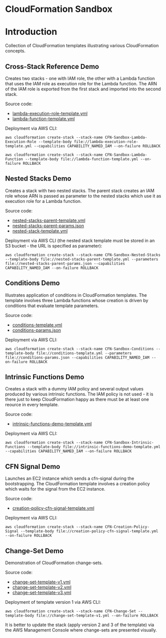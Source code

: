 # CloudFormation Sandbox

# Introduction
Collection of CloudFormation templates illustrating various CloudFormation concepts.


## Cross-Stack Reference Demo
Creates two stacks - one with IAM role, the other with a Lambda function that uses the IAM role as execution role for the Lambda function. The ARN of the IAM role is exported from the first stack and imported into the second stack.

Source code:
- [lambda-execution-role-template.yml](./lambda-execution-role-template.yml)
- [lambda-function-template.yml](./lambda-function-template.yml)

Deployment via AWS CLI:
```
aws cloudformation create-stack --stack-name CFN-Sandbox-Lambda-Execution-Role --template-body file://lambda-execution-role-template.yml --capabilities CAPABILITY_NAMED_IAM --on-failure ROLLBACK

aws cloudformation create-stack --stack-name CFN-Sandbox-Lambda-Function --template-body file://lambda-function-template.yml --on-failure ROLLBACK
```


## Nested Stacks Demo
Creates a stack with two nested stacks. The parent stack creates an IAM role whose ARN is passed as parameter to the nested stacks which use it as execution role for a Lambda function.

Source code:
- [nested-stacks-parent-template.yml](./nested-stacks-parent-template.yml)
- [nested-stacks-parent-params.json](./nested-stacks-parent-params.json)
- [nested-stack-template.yml](./nested-stack-template.yml)

Deployment via AWS CLI (the nested stack template must be stored in an S3 bucket - the URL is specified as parameter):
```
aws cloudformation create-stack --stack-name CFN-Sandbox-Nested-Stacks --template-body file://nested-stacks-parent-template.yml --parameters file://nested-stacks-parent-params.json --capabilities CAPABILITY_NAMED_IAM --on-failure ROLLBACK
```


## Conditions Demo
Illustrates application of conditions in CloudFormation templates. The template involves three Lambda functions whose creation is driven by conditions that evaluate template parameters. 

Source code:
- [conditions-template.yml](./conditions-template.yml)
- [conditions-params.json](./conditions-params.json)

Deployment via AWS CLI:
```
aws cloudformation create-stack --stack-name CFN-Sandbox-Conditions --template-body file://conditions-template.yml --parameters file://conditions-params.json --capabilities CAPABILITY_NAMED_IAM --on-failure ROLLBACK
```


## Intrinsic Functions Demo
Creates a stack with a dummy IAM policy and several output values produced by various intrinsic functions. The IAM policy is not used - it is there just to keep CloudFormation happy as there must be at least one reource in every template.

Source code:
- [intrinsic-functions-demo-template.yml](./intrinsic-functions-demo-template.yml)

Deployment via AWS CLI:
```
aws cloudformation create-stack --stack-name CFN-Sandbox-Intrinsic-Functions --template-body file://intrinsic-functions-demo-template.yml --capabilities CAPABILITY_NAMED_IAM --on-failure ROLLBACK
```


## CFN Signal Demo
Launches an EC2 instance which sends a cfn-signal during the bootstrapping. The CloudFormation template involves a creation policy which waits for the signal from the EC2 instance.

Source code:
- [creation-policy-cfn-signal-template.yml](./creation-policy-cfn-signal-template.yml)

Deployment via AWS CLI:
```
aws cloudformation create-stack --stack-name CFN-Creation-Policy-Signal --template-body file://creation-policy-cfn-signal-template.yml --on-failure ROLLBACK
```


## Change-Set Demo
Demonstration of CloudFormation change-sets.

Source code:
- [change-set-template-v1.yml](./change-set-template-v1.yml)
- [change-set-template-v2.yml](./change-set-template-v2.yml)
- [change-set-template-v3.yml](./change-set-template-v3.yml)

Deployment of template version 1 via AWS CLI:
```
aws cloudformation create-stack --stack-name CFN-Change-Set --template-body file://change-set-template-v1.yml --on-failure ROLLBACK
```

It is better to update the stack (apply version 2 and 3 of the template) via the AWS Management Console where change-sets are presented visually.
